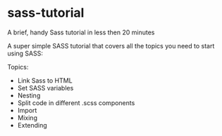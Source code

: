 # sass-tutorial
A brief, handy Sass tutorial in less then 20 minutes

A super simple SASS tutorial that covers all the topics you need to start using SASS:

Topics: 

- Link Sass to HTML
- Set SASS variables
- Nesting
- Split code in different .scss components
- Import
- Mixing
- Extending
